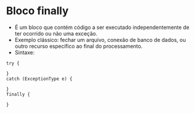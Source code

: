 # Bloco finally

- É um bloco que contém código a ser executado independentemente de ter ocorrido ou não uma exceção.
- Exemplo clássico: fechar um arquivo, conexão de banco de dados, ou outro recurso específico ao final do processamento.
- Sintaxe:

```
try {

}
catch (ExceptionType e) {

}
finally {

}
```
